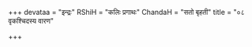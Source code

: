 +++
devataa = "इन्द्रः"
RShiH = "कलिः प्रगाथः"
ChandaH = "सतो बृहती"
title = "०८ वृकश्चिदस्य वारण"

+++
